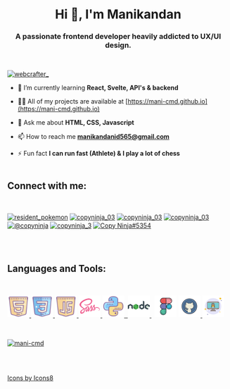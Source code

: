 <h1 align="center">Hi 👋, I'm Manikandan</h1>
<h3 align="center">A passionate frontend developer heavily addicted to UX/UI design.</h3>
<br>

<p align="left"> <a href="https://twitter.com/webcrafter_" target="blank"><img src="https://img.shields.io/twitter/follow/webcrafter_?logo=twitter&style=for-the-badge" alt="webcrafter_" /></a></p>

- 🌱 I’m currently learning **React, Svelte, API's & backend**

- 👨‍💻 All of my projects are available at [https://mani-cmd.github.io](https://mani-cmd.github.io)

- 💬 Ask me about **HTML, CSS, Javascript**

- 📫 How to reach me **manikandanid565@gmail.com**

- ⚡ Fun fact **I can run fast (Athlete) & I play a lot of chess**
  <br>
  <br>

<h2 align="left">Connect with me:</h2>
<br>
<p align="left">
<a target="_blank" href="https://codepen.io/resident_pokemon" target="blank"><img align="center" src="https://raw.githubusercontent.com/rahuldkjain/github-profile-readme-generator/master/src/images/icons/Social/codepen.svg" alt="resident_pokemon" height="30" width="40" /></a>
<a target="_blank"  href="https://dev.to/copyninja_03" target="blank"><img align="center" src="https://raw.githubusercontent.com/rahuldkjain/github-profile-readme-generator/master/src/images/icons/Social/devto.svg" alt="copyninja_03" height="30" width="40" /></a>
<a target="_blank" href="https://twitter.com/copyninja_03" target="blank"><img align="center" src="https://raw.githubusercontent.com/rahuldkjain/github-profile-readme-generator/master/src/images/icons/Social/twitter.svg" alt="copyninja_03" height="30" width="40" /></a>
<a target="_blank" href="https://instagram.com/copyninja_3" target="blank"><img align="center" src="https://raw.githubusercontent.com/rahuldkjain/github-profile-readme-generator/master/src/images/icons/Social/instagram.svg" alt="copyninja_03" height="30" width="40" /></a>
<a target="_blank" href="https://hashnode.com/@copyninja" target="blank"><img align="center" src="https://raw.githubusercontent.com/rahuldkjain/github-profile-readme-generator/master/src/images/icons/Social/hashnode.svg" alt="@copyninja" height="30" width="40" /></a>
<a target="_blank" href="https://www.leetcode.com/copyninja_3" target="blank"><img align="center" src="https://raw.githubusercontent.com/rahuldkjain/github-profile-readme-generator/master/src/images/icons/Social/leet-code.svg" alt="copyninja_3" height="30" width="40" /></a>
<a target="_blank" href="https://discord.gg/WAWWNSp45c" target="blank"><img align="center" src="https://raw.githubusercontent.com/rahuldkjain/github-profile-readme-generator/master/src/images/icons/Social/discord.svg" alt="Copy Ninja#5354" height="30" width="40" /></a>
</p>
<br>
<br>
<h2 align="left">Languages and Tools:</h2>
<br>

<p align="left"><a href="https://www.w3.org/html/" target="_blank" rel="noreferrer"> <img src="imgs/icons8-html-5.svg" alt="html5" width="50" height="50"/> </a><a href="https://www.w3schools.com/css/" target="_blank" rel="noreferrer"> <img src="imgs/icons8-css3.svg" alt="css3" width="50" height="50"/> </a><a href="https://developer.mozilla.org/en-US/docs/Web/JavaScript" target="_blank" rel="noreferrer"> <img src="imgs/icons8-javascript-logo.svg" alt="javascript" width="50" height="50"/> </a>  <a href="https://sass-lang.com" target="_blank" rel="noreferrer"> <img src="imgs/icons8-sass.svg" alt="sass" width="50" height="50"/> </a>  <a href="https://www.python.org" target="_blank" rel="noreferrer"> <img src="imgs/icons8-python.svg" alt="python" width="50" height="50"/> </a>  <a href="https://www.figma.com/" target="_blank" rel="noreferrer">&nbsp;<img src="imgs/icons8-nodejs.svg" alt="nodejs" width="50" height="50"/> </a> &nbsp;
<img src="imgs/icons8-figma.svg" width="50" height="50"/> </a> <a href="https://git-scm.com/" target="_blank" rel="noreferrer"> <img src="imgs/icons8-github.svg" alt="git" width="50" height="50"/> </a> <a href="https://www.linux.org/" target="_blank" rel="noreferrer"> <img src="imgs/icons8-linux-server-50.png" alt="linux" width="50" height="50"/> </a> <a href="https://nodejs.org" target="_blank" rel="noreferrer">  </p>

<br>

<p><img align="center" src="https://github-readme-stats.vercel.app/api/top-langs?username=mani-cmd&show_icons=true&locale=en&layout=compact" alt="mani-cmd" /></p>

<br>
<br>

Icons by <a target="_blank" href="https://icons8.com">Icons8</a>
